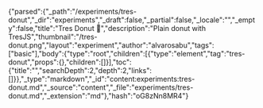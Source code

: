 {"parsed":{"_path":"/experiments/tres-donut","_dir":"experiments","_draft":false,"_partial":false,"_locale":"","_empty":false,"title":"Tres Donut 🍩","description":"Plain donut with TresJS","thumbnail":"/tres-donut.png","layout":"experiment","author":"alvarosabu","tags":["basic"],"body":{"type":"root","children":[{"type":"element","tag":"tres-donut","props":{},"children":[]}],"toc":{"title":"","searchDepth":2,"depth":2,"links":[]}},"_type":"markdown","_id":"content:experiments:tres-donut.md","_source":"content","_file":"experiments/tres-donut.md","_extension":"md"},"hash":"oG8zNn8MR4"}